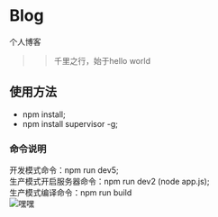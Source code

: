 # Blog
个人博客<br>
>>千里之行，始于hello world
## 使用方法
* npm install;<br>
* npm install supervisor -g;
### 命令说明
开发模式命令：npm run dev5;<br>
生产模式开启服务器命令：npm run dev2 (node app.js);<br>
生产模式编译命令：npm run build<br>
![](http://www.qi618.com/image/shui.png "嘿嘿")
